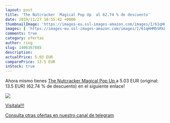 ```yaml
---
layout: post
title: 'The Nutcracker  Magical Pop Up  al 62.74 % de descuento'
date: 2019/11/27 10:55:42 +0000
thumbnailImage: 'https://images-eu.ssl-images-amazon.com/images/I/61qHHMbSRkL._SL200_.jpg'
images: [ 'https://images-eu.ssl-images-amazon.com/images/I/61qHHMbSRkL._SL200_.jpg' ]
comments: true
category: ofertas
author: ring
slug: 1406367885
description:
actualPrice: 5.03 EUR
comparePrice: 13.5 EUR
inStock: true
---
```


Ahora mismo tienes [The Nutcracker  Magical Pop Up ](https://www.amazon.com/dp/1406367885/?tag=redken08-20) a 5.03 EUR (original: 13.5 EUR) (62.74 %  de descuento) en el siguiente enlace!

[![](https://images-eu.ssl-images-amazon.com/images/I/61qHHMbSRkL._SL200_.jpg)](https://www.amazon.com/dp/1406367885/?tag=redken08-20)

[Visítala!!!](https://www.amazon.com/dp/1406367885/?tag=redken08-20)

[Consulta otras ofertas en nuestro canal de telegram](https://t.me/s/ofertas25)
